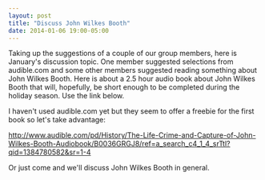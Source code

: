 ```yaml
---
layout: post
title: "Discuss John Wilkes Booth"
date: 2014-01-06 19:00-05:00
---
```

Taking up the suggestions of a couple of our group members, here is January's discussion topic. One member suggested selections from audible.com and some other members suggested reading something about John Wilkes Booth. Here is about a 2.5 hour audio book about John Wilkes Booth that will, hopefully, be short enough to be completed during the holiday season. Use the link below.

I haven't used audible.com yet but they seem to offer a freebie for the first book so let's take advantage:

http://www.audible.com/pd/History/The-Life-Crime-and-Capture-of-John-Wilkes-Booth-Audiobook/B0036GRGJ8/ref=a_search_c4_1_4_srTtl?qid=1384780582&sr=1-4

Or just come and we'll discuss John Wilkes Booth in general.
